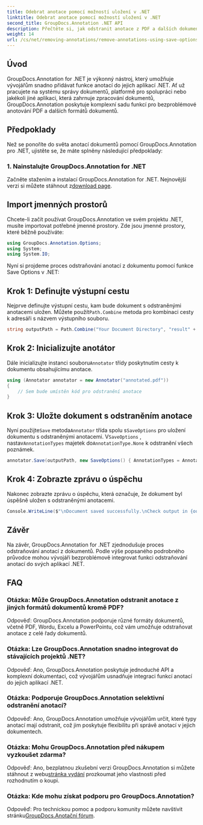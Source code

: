 ```yaml
---
title: Odebrat anotace pomocí možností uložení v .NET
linktitle: Odebrat anotace pomocí možností uložení v .NET
second_title: GroupDocs.Annotation .NET API
description: Přečtěte si, jak odstranit anotace z PDF a dalších dokumentů v .NET pomocí GroupDocs.Annotation. Podrobný průvodce s příklady kódu.
weight: 14
url: /cs/net/removing-annotations/remove-annotations-using-save-options/
---
```

## Úvod

GroupDocs.Annotation for .NET je výkonný nástroj, který umožňuje vývojářům snadno přidávat funkce anotací do jejich aplikací .NET. Ať už pracujete na systému správy dokumentů, platformě pro spolupráci nebo jakékoli jiné aplikaci, která zahrnuje zpracování dokumentů, GroupDocs.Annotation poskytuje komplexní sadu funkcí pro bezproblémové anotování PDF a dalších formátů dokumentů.

## Předpoklady

Než se ponoříte do světa anotací dokumentů pomocí GroupDocs.Annotation pro .NET, ujistěte se, že máte splněny následující předpoklady:

### 1. Nainstalujte GroupDocs.Annotation for .NET

 Začněte stažením a instalací GroupDocs.Annotation for .NET. Nejnovější verzi si můžete stáhnout z[download page](https://releases.groupdocs.com/annotation/net/).

## Import jmenných prostorů

Chcete-li začít používat GroupDocs.Annotation ve svém projektu .NET, musíte importovat potřebné jmenné prostory. Zde jsou jmenné prostory, které běžně používáte:

```csharp
using GroupDocs.Annotation.Options;
using System;
using System.IO;
```


Nyní si projdeme proces odstraňování anotací z dokumentu pomocí funkce Save Options v .NET:

## Krok 1: Definujte výstupní cestu

Nejprve definujte výstupní cestu, kam bude dokument s odstraněnými anotacemi uložen. Můžete použít`Path.Combine` metoda pro kombinaci cesty k adresáři s názvem výstupního souboru.

```csharp
string outputPath = Path.Combine("Your Document Directory", "result" + Path.GetExtension("input.pdf"));
```

## Krok 2: Inicializujte anotátor

 Dále inicializujte instanci souboru`Annotator` třídy poskytnutím cesty k dokumentu obsahujícímu anotace.

```csharp
using (Annotator annotator = new Annotator("annotated.pdf"))
{
    // Sem bude umístěn kód pro odstranění anotace
}
```

## Krok 3: Uložte dokument s odstraněním anotace

 Nyní použijte`Save` metoda`Annotator` třída spolu s`SaveOptions` pro uložení dokumentu s odstraněnými anotacemi. V`SaveOptions` , nastav`AnnotationTypes` majetek do`AnnotationType.None` k odstranění všech poznámek.

```csharp
annotator.Save(outputPath, new SaveOptions() { AnnotationTypes = AnnotationType.None });
```

## Krok 4: Zobrazte zprávu o úspěchu

Nakonec zobrazte zprávu o úspěchu, která označuje, že dokument byl úspěšně uložen s odstraněnými anotacemi.

```csharp
Console.WriteLine($"\nDocument saved successfully.\nCheck output in {outputPath}.");
```

## Závěr

Na závěr, GroupDocs.Annotation for .NET zjednodušuje proces odstraňování anotací z dokumentů. Podle výše popsaného podrobného průvodce mohou vývojáři bezproblémově integrovat funkci odstraňování anotací do svých aplikací .NET.

## FAQ

### Otázka: Může GroupDocs.Annotation odstranit anotace z jiných formátů dokumentů kromě PDF?

Odpověď: GroupDocs.Annotation podporuje různé formáty dokumentů, včetně PDF, Wordu, Excelu a PowerPointu, což vám umožňuje odstraňovat anotace z celé řady dokumentů.

### Otázka: Lze GroupDocs.Annotation snadno integrovat do stávajících projektů .NET?

Odpověď: Ano, GroupDocs.Annotation poskytuje jednoduché API a komplexní dokumentaci, což vývojářům usnadňuje integraci funkcí anotací do jejich aplikací .NET.

### Otázka: Podporuje GroupDocs.Annotation selektivní odstranění anotací?

Odpověď: Ano, GroupDocs.Annotation umožňuje vývojářům určit, které typy anotací mají odstranit, což jim poskytuje flexibilitu při správě anotací v jejich dokumentech.

### Otázka: Mohu GroupDocs.Annotation před nákupem vyzkoušet zdarma?

 Odpověď: Ano, bezplatnou zkušební verzi GroupDocs.Annotation si můžete stáhnout z webu[stránka vydání](https://releases.groupdocs.com/) prozkoumat jeho vlastnosti před rozhodnutím o koupi.

### Otázka: Kde mohu získat podporu pro GroupDocs.Annotation?

 Odpověď: Pro technickou pomoc a podporu komunity můžete navštívit stránku[GroupDocs.Anotační fórum](https://forum.groupdocs.com/c/annotation/10).